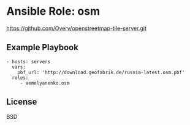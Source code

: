 Ansible Role: osm
=========

https://github.com/Overv/openstreetmap-tile-server.git



Example Playbook
----------------

    - hosts: servers
      vars:
        pbf_url: 'http://download.geofabrik.de/russia-latest.osm.pbf'
      roles:
         - aemelyanenko.osm

License
-------

BSD
